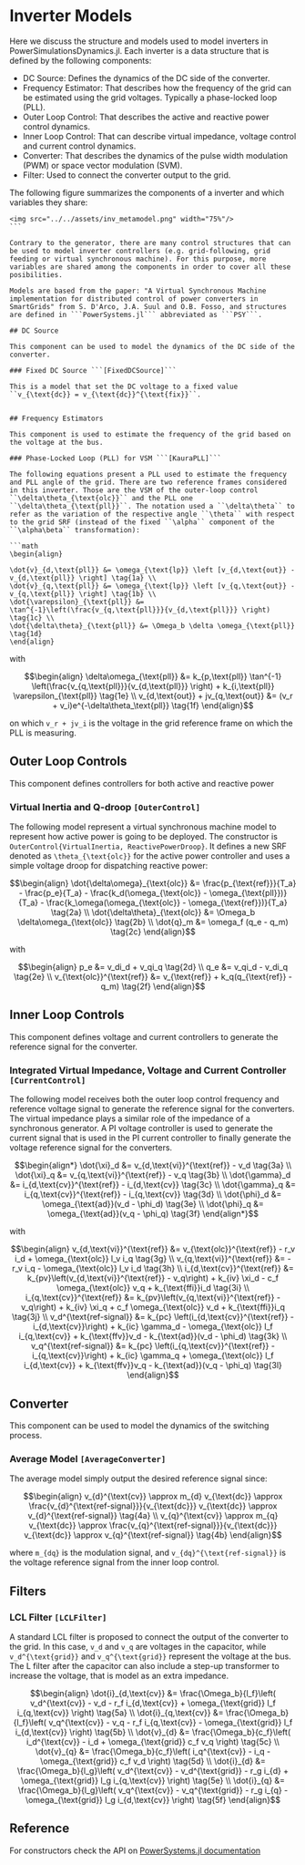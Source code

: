# Inverter Models

Here we discuss the structure and models used to model inverters in PowerSimulationsDynamics.jl. Each inverter is a data structure that is defined by the following components:

- DC Source: Defines the dynamics of the DC side of the converter.
- Frequency Estimator: That describes how the frequency of the grid can be estimated using the grid voltages. Typically a phase-locked loop (PLL).
- Outer Loop Control: That describes the active and reactive power control dynamics.
- Inner Loop Control: That can describe virtual impedance, voltage control and current control dynamics.
- Converter: That describes the dynamics of the pulse width modulation (PWM) or space vector modulation (SVM).
- Filter: Used to connect the converter output to the grid.

The following figure summarizes the components of a inverter and which variables they share:

```@raw html
<img src="../../assets/inv_metamodel.png" width="75%"/>
``` ⠀

Contrary to the generator, there are many control structures that can be used to model inverter controllers (e.g. grid-following, grid feeding or virtual synchronous machine). For this purpose, more variables are shared among the components in order to cover all these posibilities.

Models are based from the paper: "A Virtual Synchronous Machine implementation for distributed control of power converters in SmartGrids" from S. D'Arco, J.A. Suul and O.B. Fosso, and structures are defined in ```PowerSystems.jl``` abbreviated as ```PSY```.

## DC Source

This component can be used to model the dynamics of the DC side of the converter.

### Fixed DC Source ```[FixedDCSource]```

This is a model that set the DC voltage to a fixed value ``v_{\text{dc}} = v_{\text{dc}}^{\text{fix}}``.


## Frequency Estimators

This component is used to estimate the frequency of the grid based on the voltage at the bus.

### Phase-Locked Loop (PLL) for VSM ```[KauraPLL]```

The following equations present a PLL used to estimate the frequency and PLL angle of the grid. There are two reference frames considered in this inverter. Those are the VSM of the outer-loop control ``\delta\theta_{\text{olc}}`` and the PLL one ``\delta\theta_{\text{pll}}``. The notation used a ``\delta\theta`` to refer as the variation of the respective angle ``\theta`` with respect to the grid SRF (instead of the fixed ``\alpha`` component of the ``\alpha\beta`` transformation):

```math
\begin{align}

\dot{v}_{d,\text{pll}} &= \omega_{\text{lp}} \left [v_{d,\text{out}} - v_{d,\text{pll}} \right] \tag{1a} \\
\dot{v}_{q,\text{pll}} &= \omega_{\text{lp}} \left [v_{q,\text{out}} - v_{q,\text{pll}} \right] \tag{1b} \\
\dot{\varepsilon}_{\text{pll}} &= \tan^{-1}\left(\frac{v_{q,\text{pll}}}{v_{d,\text{pll}}} \right) \tag{1c} \\
\dot{\delta\theta}_{\text{pll}} &= \Omega_b \delta \omega_{\text{pll}} \tag{1d}
\end{align}
```

with

```math
\begin{align}
\delta\omega_{\text{pll}} &= k_{p,\text{pll}} \tan^{-1} \left(\frac{v_{q,\text{pll}}}{v_{d,\text{pll}}} \right) + k_{i,\text{pll}} \varepsilon_{\text{pll}} \tag{1e} \\
v_{d,\text{out}} + jv_{q,\text{out}} &= (v_r + v_i)e^{-\delta\theta_\text{pll}}  \tag{1f}
\end{align}
```
on which ``v_r + jv_i`` is the voltage in the grid reference frame on which the PLL is measuring.

## Outer Loop Controls

This component defines controllers for both active and reactive power

### Virtual Inertia and Q-droop ```[OuterControl]```

The following model represent a virtual synchronous machine model to represent how active power is going to be deployed. The constructor is ```OuterControl{VirtualInertia, ReactivePowerDroop}```. It defines a new SRF denoted as ``\theta_{\text{olc}}`` for the active power controller and uses a simple voltage droop for dispatching reactive power:

```math
\begin{align}
    \dot{\delta\omega}_{\text{olc}} &= \frac{p_{\text{ref}}}{T_a} - \frac{p_e}{T_a} - \frac{k_d(\omega_{\text{olc}} - \omega_{\text{pll}})}{T_a} - \frac{k_\omega(\omega_{\text{olc}} - \omega_{\text{ref}})}{T_a} \tag{2a} \\
    \dot{\delta\theta}_{\text{olc}} &= \Omega_b \delta\omega_{\text{olc}} \tag{2b} \\
    \dot{q}_m &= \omega_f (q_e - q_m) \tag{2c}
\end{align}
```

with

```math
\begin{align}
    p_e &= v_di_d + v_qi_q \tag{2d} \\
    q_e &= v_qi_d - v_di_q \tag{2e} \\
    v_{\text{olc}}^{\text{ref}} &= v_{\text{ref}} + k_q(q_{\text{ref}} - q_m) \tag{2f}
\end{align}
```

## Inner Loop Controls

This component defines voltage and current controllers to generate the reference signal for the converter.

### Integrated Virtual Impedance, Voltage and Current Controller ```[CurrentControl]```

The following model receives both the outer loop control frequency and reference voltage signal to generate the reference signal for the converters. The virtual impedance plays a similar role of the impedance of a synchronous generator. A PI voltage controller is used to generate the current signal that is used in the PI current controller to finally generate the voltage reference signal for the converters.

```math
\begin{align*}
    \dot{\xi}_d &= v_{d,\text{vi}}^{\text{ref}} - v_d \tag{3a} \\
    \dot{\xi}_q &= v_{q,\text{vi}}^{\text{ref}} - v_q \tag{3b} \\
    \dot{\gamma}_d &= i_{d,\text{cv}}^{\text{ref}} - i_{d,\text{cv}} \tag{3c} \\
    \dot{\gamma}_q &= i_{q,\text{cv}}^{\text{ref}} - i_{q,\text{cv}} \tag{3d} \\
    \dot{\phi}_d &= \omega_{\text{ad}}(v_d - \phi_d) \tag{3e} \\
    \dot{\phi}_q &= \omega_{\text{ad}}(v_q - \phi_q) \tag{3f}
\end{align*}
```

with

```math
\begin{align}
    v_{d,\text{vi}}^{\text{ref}} &= v_{\text{olc}}^{\text{ref}} - r_v i_d + \omega_{\text{olc}} l_v i_q \tag{3g} \\
    v_{q,\text{vi}}^{\text{ref}} &= - r_v i_q - \omega_{\text{olc}} l_v i_d \tag{3h} \\
    i_{d,\text{cv}}^{\text{ref}} &= k_{pv}\left(v_{d,\text{vi}}^{\text{ref}} - v_q\right) + k_{iv} \xi_d - c_f \omega_{\text{olc}} v_q + k_{\text{ffi}}i_d \tag{3i} \\
    i_{q,\text{cv}}^{\text{ref}} &= k_{pv}\left(v_{q,\text{vi}}^{\text{ref}} - v_q\right) + k_{iv} \xi_q + c_f \omega_{\text{olc}} v_d + k_{\text{ffi}}i_q \tag{3j} \\
    v_d^{\text{ref-signal}} &= k_{pc} \left(i_{d,\text{cv}}^{\text{ref}} - i_{d,\text{cv}}\right) + k_{ic} \gamma_d - \omega_{\text{olc}} l_f i_{q,\text{cv}} + k_{\text{ffv}}v_d - k_{\text{ad}}(v_d - \phi_d) \tag{3k} \\
    v_q^{\text{ref-signal}} &= k_{pc} \left(i_{q,\text{cv}}^{\text{ref}} - i_{q,\text{cv}}\right) + k_{ic} \gamma_q + \omega_{\text{olc}} l_f i_{d,\text{cv}} + k_{\text{ffv}}v_q - k_{\text{ad}}(v_q - \phi_q) \tag{3l}
\end{align}
```

## Converter

This component can be used to model the dynamics of the switching process.

### Average Model ```[AverageConverter]```

The average model simply output the desired reference signal since:

```math
\begin{align}
v_{d}^{\text{cv}} \approx m_{d} v_{\text{dc}} \approx \frac{v_{d}^{\text{ref-signal}}}{v_{\text{dc}}} v_{\text{dc}} \approx v_{d}^{\text{ref-signal}} \tag{4a} \\
v_{q}^{\text{cv}} \approx m_{q} v_{\text{dc}} \approx \frac{v_{q}^{\text{ref-signal}}}{v_{\text{dc}}} v_{\text{dc}} \approx v_{q}^{\text{ref-signal}} \tag{4b}
\end{align}
```

where ``m_{dq}`` is the modulation signal, and ``v_{dq}^{\text{ref-signal}}`` is the voltage reference signal from the inner loop control.

## Filters

### LCL Filter ```[LCLFilter]```

A standard LCL filter is proposed to connect the output of the converter to the grid. In this case, ``v_d`` and ``v_q`` are voltages in the capacitor, while ``v_d^{\text{grid}}`` and ``v_q^{\text{grid}}`` represent the voltage at the bus. The L filter after the capacitor can also include a step-up transformer to increase the voltage, that is model as an extra impedance.


```math
\begin{align}
    \dot{i}_{d,\text{cv}} &= \frac{\Omega_b}{l_f}\left( v_d^{\text{cv}} - v_d  - r_f i_{d,\text{cv}} + \omega_{\text{grid}} l_f i_{q,\text{cv}} \right) \tag{5a} \\
    \dot{i}_{q,\text{cv}} &= \frac{\Omega_b}{l_f}\left( v_q^{\text{cv}} - v_q  - r_f i_{q,\text{cv}} - \omega_{\text{grid}} l_f i_{d,\text{cv}} \right) \tag{5b} \\
    \dot{v}_{d} &=  \frac{\Omega_b}{c_f}\left( i_d^{\text{cv}} - i_d + \omega_{\text{grid}} c_f v_q \right) \tag{5c} \\
    \dot{v}_{q} &=  \frac{\Omega_b}{c_f}\left( i_q^{\text{cv}} - i_q - \omega_{\text{grid}} c_f v_d \right) \tag{5d} \\
    \dot{i}_{d} &= \frac{\Omega_b}{l_g}\left( v_d^{\text{cv}} - v_d^{\text{grid}} - r_g i_{d} + \omega_{\text{grid}} l_g i_{q,\text{cv}} \right) \tag{5e} \\
    \dot{i}_{q} &= \frac{\Omega_b}{l_g}\left( v_q^{\text{cv}} - v_q^{\text{grid}} - r_g i_{q} - \omega_{\text{grid}} l_g i_{d,\text{cv}} \right) \tag{5f}
\end{align}
```

## Reference

For constructors check the API on [PowerSystems.jl documentation](https://nrel.github.io/PowerSystems.jl/latest/api/PowerSystems/)
